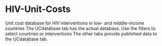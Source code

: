 # HIV-Unit-Costs
Unit cost database for HIV interventions in low- and middle-income countries
The UCdatabase tab has the actual database. Use the filters to select countries or interventions
The other tabs provide published data to the UCdatabase tab.

